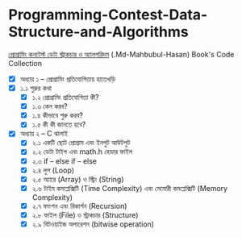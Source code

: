 # Programming-Contest-Data-Structure-and-Algorithms

[প্রোগ্রামিং কনটেস্ট ডেটা স্ট্রাকচার ও অ্যালগরিদম](http://dimik.pub/book/77) (.Md-Mahbubul-Hasan) Book's Code Collection

- [x] অধ্যায় ১ – প্রোগ্রামিং প্রতিযোগিতায় হাতেখড়ি
- [x] ১.১ শুরুর কথা
  - [x] ১.২ প্রোগ্রামিং প্রতিযোগিতা কী?
  - [x] ১.৩ কেন করব?
  - [x] ১.৪ কীভাবে শুরু করব?
  - [x] ১.৫ কী কী জানতে হবে?
- [x] অধ্যায় ২ – C ঝালাই
  - [x] ২.১ একটি ছোট প্রোগ্রাম এবং ইনপুট আউটপুট
  - [x] ২.২ ডেটা টাইপ এবং math.h হেডার ফাইল
  - [x] ২.৩ if – else if – else
  - [x] ২.৪ লুপ (Loop)
  - [x] ২.৫ অ্যারে (Array) ও স্ট্রিং (String)
  - [x] ২.৬ টাইম কমপ্লেক্সিটি (Time Complexity) এবং মেমোরী কমপ্লেক্সিটি (Memory Complexity)
  - [x] ২.৭ ফাংশন এবং রিকার্শন (Recursion)
  - [x] ২.৮ ফাইল (File) ও স্ট্রাকচার (Structure)
  - [x] ২.৯ বিটওয়াইজ অপারেশন (bitwise operation)
